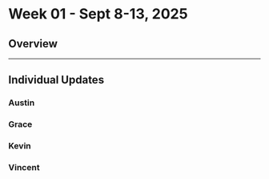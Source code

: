 # Week 01 - Sept 8-13, 2025

## Overview 
---
## Individual Updates
### **Austin**

### **Grace**

### **Kevin**

### **Vincent**
